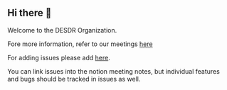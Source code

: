## Hi there 👋

Welcome to the DESDR Organization. 

Fore more information, refer to our meetings [here](https://www.notion.so/2f0d2dfb68264556bd77741ad5b6ff1e?v=dfe687a6a3194fc18431ecfac72ec704&pvs=4)

For adding issues please add [here](https://github.com/Columbia-DESDR/ethiopia/issues).

You can link issues into the notion meeting notes, but individual features and bugs should be tracked in issues as well.
